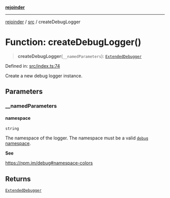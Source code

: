 [**rejoinder**](../../README.md)

***

[rejoinder](../../README.md) / [src](../README.md) / createDebugLogger

# Function: createDebugLogger()

> **createDebugLogger**(`__namedParameters`): [`ExtendedDebugger`](../interfaces/ExtendedDebugger.md)

Defined in: [src/index.ts:74](https://github.com/Xunnamius/rejoinder/blob/da115820e8e078fc8d5f9295b571a8c5d1e5f9e7/src/index.ts#L74)

Create a new debug logger instance.

## Parameters

### \_\_namedParameters

#### namespace

`string`

The namespace of the logger. The namespace must be a valid [`debug`
namespace](https://npm.im/debug#namespace-colors).

**See**

https://npm.im/debug#namespace-colors

## Returns

[`ExtendedDebugger`](../interfaces/ExtendedDebugger.md)

